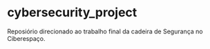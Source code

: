 # cybersecurity_project
Reposiório direcionado ao trabalho final da cadeira de Segurança no Ciberespaço.
